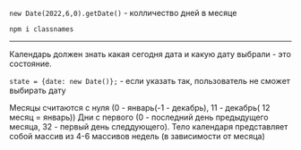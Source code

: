 `new Date(2022,6,0).getDate()` - колличество дней в месяце

`npm i classnames`

---

Календарь должен знать какая сегодня дата и какую дату выбрали - это состояние.

`state = {date: new Date()};` - если указать так, пользователь не сможет выбирать дату

Месяцы считаются с нуля (0 - январь(-1 - декабрь), 11 - декабрь( 12 месяц = январь))
Дни с первого (0 - последний день предыдущего месяца, 32 - первый день следдующего).
Тело календаря представляет собой массив из 4-6 массивов недель (в зависимости от месяца)